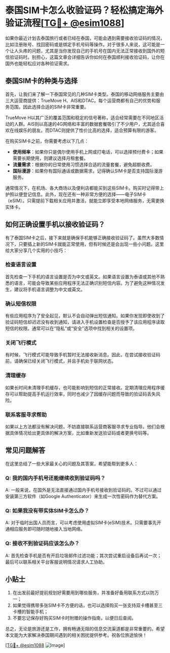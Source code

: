 # 泰国SIM卡怎么收验证码？轻松搞定海外验证流程[[TG💪+ @esim1088](https://t.me/s/esim1088)]

如果你最近计划去泰国旅行或者已经在泰国，可能会遇到需要接收验证码的情况，比如注册账号、找回密码或是绑定手机号码等操作。对于很多人来说，这可能是一个让人头疼的问题，尤其是当你发现自己的手机号在国内无法正常接收到国外的短信验证码时。别担心，这篇文章会详细告诉你如何在泰国顺利接收验证码，让你在国外也能轻松应对各种验证需求。

## 泰国SIM卡的种类与选择

首先，让我们来了解一下泰国常见的几种SIM卡类型。泰国的移动网络服务主要由三大运营商提供：TrueMove H、AIS和DTAC。每个运营商都有自己的优势和服务范围，因此选择合适的SIM卡非常重要。

TrueMove H以其广泛的覆盖范围和稳定的信号著称，适合经常需要在不同地区活动的人群。AIS则以高速的4G网络和丰富的数据套餐吸引了不少用户，尤其适合喜欢在线娱乐的朋友。而DTAC则提供了性价比高的选择，适合预算有限的游客。

在购买SIM卡之前，你需要考虑以下几点：
- **使用频率**：如果你只是偶尔使用手机上网或打电话，可以选择预付费卡；如果需要长期使用，则建议选择月租套餐。
- **流量需求**：根据你的日常使用习惯选择合适的流量套餐，避免超额收费。
- **国际漫游**：如果你有国际通话或数据需求，记得确认SIM卡是否支持国际漫游服务。

通常情况下，在机场、各大商场以及便利店都能买到这些SIM卡。购买时记得带上护照以便登记信息。此外，现在还有一种非常方便的选择——电子SIM卡（eSIM）。只需提前下载相关应用并激活，就能立即享受本地网络服务，无需更换实体卡。

## 如何正确设置手机以接收验证码？

有了泰国SIM卡之后，接下来就是确保手机能够正确接收验证码了。虽然大多数情况下，只要插上新的SIM卡就能正常使用，但有时候还是会出现一些小问题。这里给大家分享几个实用的小技巧：

### 检查语言设置
首先检查一下手机的语言设置是否为中文或英文。如果语言设置为泰语或其他不熟悉的语言，可能会导致某些应用程序无法正确识别短信内容。为了避免这种情况发生，建议将手机语言调整为中文或英文。

### 确认短信权限
有些应用程序为了安全起见，默认不会自动弹出短信通知。如果你发现即使收到了验证码短信却迟迟没有收到通知，请进入手机设置检查是否授予了该应用程序读取短信的权限。通常可以在“隐私”或“安全”选项中找到相关的设置项。

### 关闭飞行模式
有时候，飞行模式可能导致手机暂时无法接收新消息。因此，在尝试接收验证码前，请确保已经关闭飞行模式，并且手机处于联网状态。

### 清理缓存
如果长时间未清理手机缓存，也可能影响到短信的正常接收。定期清理应用程序缓存可以帮助提高手机运行效率，同时也减少了因缓存问题而导致的验证码丢失风险。

### 联系客服寻求帮助
如果以上方法都没有解决问题，不妨直接联系运营商客服寻求专业指导。他们会根据具体情况给出更具体的解决方案，比如重新发送验证码或者更换号码等。

## 常见问题解答

在这里总结了一些大家最关心的问题及其答案，希望能帮到更多人：

### Q: 我的国内手机号还能继续收到验证码吗？
A: 一般来说，在国外是无法直接通过国内手机号接收到验证码的。不过可以通过安装第三方软件（如Google Authenticator）来生成一次性密码作为替代方案。

### Q: 如果我没有带实体SIM卡怎么办？
A: 对于临时出国人员而言，可以考虑使用虚拟SIM卡(eSIM)技术。只需要事先开通相应服务即可随时随地接入当地网络。

### Q: 接收不到验证码应该怎么办？
A: 首先检查手机是否有开启垃圾邮件过滤功能；其次尝试重启设备后再试一次；最后可以联系相关平台客服说明情况请求人工协助。

## 小贴士

1. 在出发前最好提前规划好需要用到哪些服务，并准备好备用联系方式以防万一；
2. 如果觉得携带多张SIM卡不方便的话，也可以选择购买一张支持双卡槽甚至三卡槽的智能手机；
3. 不要忘记保存好购买SIM卡时附赠的操作指南，以便日后查阅。

总之，无论是旅游还是工作，拥有畅通无阻的信息交流渠道都是非常重要的。希望本文能为大家解决泰国期间遇到的相关困扰提供参考。祝各位旅途愉快！

[[TG💪+ @esim1088](https://t.me/s/esim1088) ![Image](https://i.postimg.cc/4NQfJmqS/Snipaste-2025-05-13-00-14-12.png)]